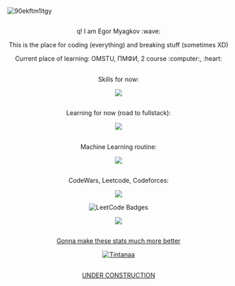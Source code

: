 ![90ekftm1ltgy](https://github.com/Tintanaa/Tintanaa/assets/99679370/4c80d1c2-3ae6-49c1-ac9f-688d22516443)
##

<p align="center">q! I am Egor Myagkov :wave: </p>

<p align="center"> This is the place for coding (everything) and breaking stuff (sometimes XD) </p>

<p align="center">Current place of learning: OMSTU, ПМФИ, 2 course :computer:, :heart:</p>

##

<p align="center"> Skills for now: </p>

<p align="center">
  <a href="https://skillicons.dev">
    <img src="https://skillicons.dev/icons?i=blender,au,ae,ai,ps,pr,visualstudio,vscode,figma,linux,github,gitlab&theme=dark" />
  </a>
</p>

##

<p align="center"> Learning for now (road to fullstack): </p>

<p align="center">
  <a href="https://skillicons.dev">
    <img src="https://skillicons.dev/icons?i=cs,docker,dotnet,gcp,gherkin,redis,nodejs,postgres,postman,react,fastapi,nginx&theme=dark" />
  </a>
</p>

##

<p align="center"> Machine Learning routine: </p>

<p align="center">
  <a href="https://skillicons.dev">
    <img src="https://skillicons.dev/icons?i=py,pytorch,tensorflow,matlab" />
  </a>
</p>

##

<p align="center"> CodeWars, Leetcode, Codeforces: </p>

<p align="center">
  <a href="https://www.codewars.com">
    <img src="https://www.codewars.com/users/Tintanaa/badges/large" />
  </a>
</p>

<p align="center"> 
<img src="https://leetcode-badge-showcase.vercel.app/api?username=tintana" alt="LeetCode Badges"/>
</p>

<p align="center">
  <a href="https://codeforces.com/profile/Anemi">
  <img src="https://badges.joonhyung.xyz/codeforces/Anemi.svg" />
</p>

##

<p align="center"> Gonna make these stats much more better </p>
<p align="center"> <img src="https://github-readme-stats.vercel.app/api?username=Tintanaa&show_icons=true&theme=dark" alt="Tintanaa" />

##

<p align="center"> UNDER CONSTRUCTION </p>
